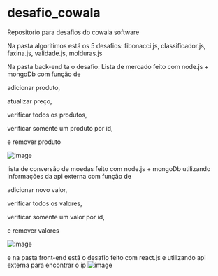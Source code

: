# desafio_cowala
Repositorio para desafios do cowala software

Na pasta algoritimos está os 5 desafios: 
fibonacci.js, 
classificador.js,
faxina.js,
validade.js,
molduras.js

Na pasta back-end ta o desafio: 
Lista de mercado feito com node.js + mongoDb
com função de 

adicionar produto,

atualizar preço, 

verificar todos os produtos, 

verificar somente um produto por id,

e remover produto

![image](https://user-images.githubusercontent.com/74570772/150714338-73ceddf2-845b-4e37-aa70-25f84c69cf6a.png)

lista de conversão de moedas feito com node.js + mongoDb utilizando informações da api externa
com função de 

adicionar novo valor, 

verificar todos os valores, 

verificar somente um valor por id,

e remover valores

![image](https://user-images.githubusercontent.com/74570772/150714307-c9234f88-ab00-4d61-9258-01f01f69b457.png)


e na pasta front-end está o desafio feito com react.js e utilizando api externa para encontrar o ip
![image](https://user-images.githubusercontent.com/74570772/150714286-61483c4b-c4dc-4034-bcef-a67387bd4833.png)


